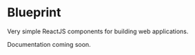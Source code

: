 # Blueprint

Very simple ReactJS components for building web applications.

Documentation coming soon.

